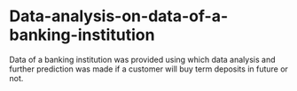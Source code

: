 # Data-analysis-on-data-of-a-banking-institution

Data of a banking institution was provided using which data analysis and further prediction was made if a customer will buy term deposits in future or not.
